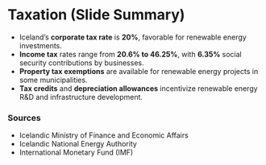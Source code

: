 # Taxation (Slide Summary)

- Iceland’s **corporate tax rate** is **20%**, favorable for renewable energy investments.
- **Income tax** rates range from **20.6% to 46.25%**, with **6.35%** social security contributions by businesses.
- **Property tax exemptions** are available for renewable energy projects in some municipalities.
- **Tax credits** and **depreciation allowances** incentivize renewable energy R&D and infrastructure development.

### Sources
- Icelandic Ministry of Finance and Economic Affairs
- Icelandic National Energy Authority
- International Monetary Fund (IMF)